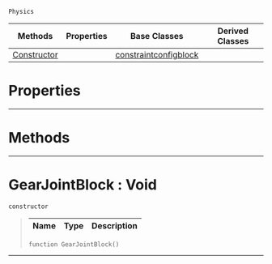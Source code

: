  `Physics`

|Methods|Properties|Base Classes|Derived Classes|
|---|---|---|---|
|[ Constructor](https://github.com/ZilchEngine/ZilchDocs/blob/master/code_reference/class_reference/gearjointblock.md#gearjointblock-void)| |[constraintconfigblock](https://github.com/ZilchEngine/ZilchDocs/blob/master/code_reference/class_reference/constraintconfigblock.md)| |


 #  Properties


---  
 #  Methods


---  
 #  GearJointBlock : Void

 `constructor`

> 
> |Name|Type|Description|
> |---|---|---|
> ``` lang=cpp, name=Nada
> function GearJointBlock()
> ``` 


---  
 

 